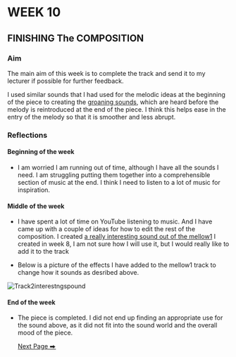 # WEEK 10

## FINISHING The COMPOSITION

### Aim

The main aim of this week is to complete the track and send it to my lecturer if possible for further feedback.  

I used similar sounds that I had used for the melodic ideas at the beginning of the piece to creating the [groaning sounds](https://soundcloud.com/2504822k/track2opening?si=6ab6547d5d2d4cd8ab70cd509b8cd743&utm_source=clipboard&utm_medium=text&utm_campaign=social_sharing), which are heard before the melody is reintroduced at the end of the piece. I think this helps ease in the entry of the melody so that it is smoother and less abrupt. 

### Reflections

#### Beginning of the week 

- I am worried I am running out of time, although I have all the sounds I need. I am struggling putting them together into a comprehensible section of music at the end. I think I need to listen to a lot of music for inspiration. 

#### Middle of the week 

- I have spent a lot of time on YouTube listening to music. And I have came up with a couple of ideas for how to edit the rest of the composition. I created [a really interesting sound out of the mellow1](https://soundcloud.com/2504822k/woowootrackfuzz1?si=6ab6547d5d2d4cd8ab70cd509b8cd743&utm_source=clipboard&utm_medium=text&utm_campaign=social_sharing) I created in week 8, I am not sure how I will use it, but I would really like to add it to the track

- Below is a picture of the effects I  have added to the mellow1 track to change how it sounds as desribed above. 

![Track2interestngspound](https://github.com/2504822K/mysonicartsdocumentation.io/assets/145678268/33d577f3-6271-4205-a519-273844785f0c)
 
#### End of the week 

- The piece is completed. I did not end up finding an appropriate use for the sound above, as it did not fit into the sound world and the overall mood of the piece.  

  [Next Page ⮕](https://2504822k.github.io/mysonicartsdocumentation.io/Week11.html)

